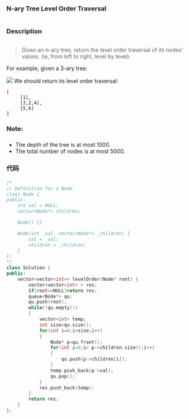 ### N-ary Tree Level Order Traversal<h1>
### Description <h2>
>  Given an n-ary tree, return the level order traversal of its nodes' values. (ie, from left to right, level by level).

For example, given a 3-ary tree:

![](https://leetcode-cn.com/static/images/problemset/NaryTreeExample.png)
We should return its level order traversal:
```
[
     [1],
     [3,2,4],
     [5,6]
]
```
### Note: <h3>

   - The depth of the tree is at most 1000.
   - The total number of nodes is at most 5000.
### 代码 <h4>
```C++
/*
// Definition for a Node.
class Node {
public:
    int val = NULL;
    vector<Node*> children;

    Node() {}

    Node(int _val, vector<Node*> _children) {
        val = _val;
        children = _children;
    }
};
*/
class Solution {
public:
    vector<vector<int>> levelOrder(Node* root) {
        vector<vector<int> > res;
        if(root==NULL)return res;
        queue<Node*> qu;
        qu.push(root);
        while(!qu.empty())
        {
            vector<int> temp;
            int size=qu.size();
            for(int i=0;i<size;i++)
            {
                Node* p=qu.front();
                for(int i=0;i< p->children.size();i++)
                {
                    qu.push(p->children[i]);
                }
                temp.push_back(p->val);
                qu.pop();                
            }
            res.push_back(temp);
        }
        return res;
    }
};
```
